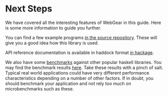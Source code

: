 # Next Steps
We have covered all the interesting features of WebGear in this guide. Here is some more information to guide you
further.

You can find a few example programs [in the source
repository](https://github.com/rkaippully/webgear/tree/master/webgear-examples). These will give you a good idea how
this library is used.

API reference documentation is available in haddock format [in
hackage](https://hackage.haskell.org/package/webgear-server).

We also have some [benchmarks](https://github.com/rkaippully/webgear/tree/master/webgear-benchmarks) against other
popular haskell libraries. You may find the benchmark results [here](/static/bench-criterion-users.html). Take these results
with a pinch of salt. Typical real world applications could have very different performance characteristics depending on
a number of other factors. If in doubt, you should benchmark your application and not rely too much on microbenchmarks
such as these.
